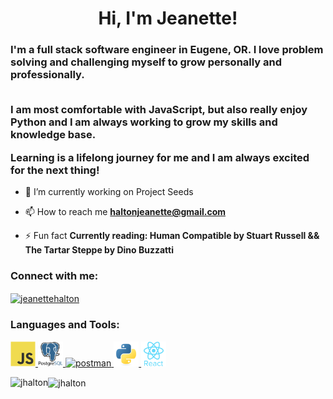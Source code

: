 <h1 align="center">Hi, I'm Jeanette!</h1>
<h3 align="left">I'm a full stack software engineer in Eugene, OR. I love problem solving and challenging myself to grow personally and professionally.

<br>I am most comfortable with JavaScript, but also really enjoy Python and I am always working to grow my skills and knowledge base. 

Learning is a lifelong journey for me and I am always excited for the next thing!
</h3>

- 🔭 I’m currently working on Project Seeds

- 📫 How to reach me **haltonjeanette@gmail.com**

- ⚡ Fun fact **Currently reading: Human Compatible by Stuart Russell && The Tartar Steppe by Dino Buzzatti**

<h3 align="left">Connect with me:</h3>
<p align="left">
<a href="https://linkedin.com/in/jeanettehalton" target="blank"><img align="center" src="https://raw.githubusercontent.com/rahuldkjain/github-profile-readme-generator/master/src/images/icons/Social/linked-in-alt.svg" alt="jeanettehalton" height="30" width="40" /></a>
</p>

<h3 align="left">Languages and Tools:</h3>
<p align="left"> <a href="https://developer.mozilla.org/en-US/docs/Web/JavaScript" target="_blank" rel="noreferrer"> <img src="https://raw.githubusercontent.com/devicons/devicon/master/icons/javascript/javascript-original.svg" alt="javascript" width="40" height="40"/> </a> <a href="https://www.postgresql.org" target="_blank" rel="noreferrer"> <img src="https://raw.githubusercontent.com/devicons/devicon/master/icons/postgresql/postgresql-original-wordmark.svg" alt="postgresql" width="40" height="40"/> </a> <a href="https://postman.com" target="_blank" rel="noreferrer"> <img src="https://www.vectorlogo.zone/logos/getpostman/getpostman-icon.svg" alt="postman" width="40" height="40"/> </a> <a href="https://www.python.org" target="_blank" rel="noreferrer"> <img src="https://raw.githubusercontent.com/devicons/devicon/master/icons/python/python-original.svg" alt="python" width="40" height="40"/> </a> <a href="https://reactjs.org/" target="_blank" rel="noreferrer"> <img src="https://raw.githubusercontent.com/devicons/devicon/master/icons/react/react-original-wordmark.svg" alt="react" width="40" height="40"/> </a> </p>

<p><img align="left" src="https://github-readme-stats.vercel.app/api/top-langs?username=jhalton&show_icons=true&locale=en&layout=compact" alt="jhalton" /></p>



<p><img align="center" src="https://github-readme-streak-stats.herokuapp.com/?user=jhalton&" alt="jhalton" /></p>
